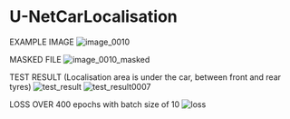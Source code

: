 # U-NetCarLocalisation

EXAMPLE IMAGE 
![image_0010](https://user-images.githubusercontent.com/23450113/50496084-bbad1780-0a2d-11e9-8f06-57a6072028be.jpg)

MASKED FILE 
![image_0010_masked](https://user-images.githubusercontent.com/23450113/50496087-bea80800-0a2d-11e9-8b12-ed94c2fd88c3.png)

TEST RESULT (Localisation area is under the car, between front and rear tyres)
![test_result](https://user-images.githubusercontent.com/23450113/50496110-e1d2b780-0a2d-11e9-904d-85f5fc135cf9.png)
![test_result0007](https://user-images.githubusercontent.com/23450113/50496114-e5663e80-0a2d-11e9-9218-311d468762e9.png)

LOSS OVER 400 epochs with batch size of 10
![loss](https://user-images.githubusercontent.com/23450113/50496119-e9925c00-0a2d-11e9-8569-f67dd97eae99.png)
